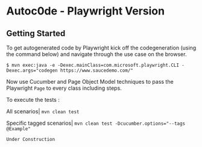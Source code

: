 # Autoc0de - Playwright Version

## Getting Started



To get autogenerated code by Playwright kick off the codegeneration (using the command below) and navigate through the use case on the browser.

`$ mvn exec:java -e -Dexec.mainClass=com.microsoft.playwright.CLI -Dexec.args="codegen https://www.saucedemo.com/"`


Now use Cucumber and Page Object Model techniques to pass the Playwright `Page` to every class including steps.

To execute the tests :

All scenarios| `mvn clean test`

Specific tagged scenarios| `mvn clean test -Dcucumber.options="--tags @Example"`
```
Under Construction
```
